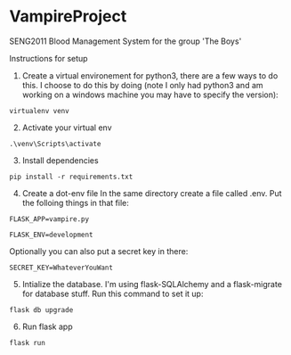 # VampireProject

SENG2011 Blood Management System for the group 'The Boys'


Instructions for setup

1. Create a virtual environement for python3, there are a few ways to do this. I choose to do this by doing (note I only had python3 and am working on a windows machine you may have to specify the version):

```virtualenv venv```

2. Activate your virtual env

```.\venv\Scripts\activate```

3. Install dependencies

```pip install -r requirements.txt```

4. Create a dot-env file
In the same directory create a file called .env.
Put the folloing things in that file:

```FLASK_APP=vampire.py```

```FLASK_ENV=development```

Optionally you can also put a secret key in there:
    
```SECRET_KEY=WhateverYouWant```

5. Intialize the database. I'm using flask-SQLAlchemy and a flask-migrate for database stuff. Run this command to set it up:


```flask db upgrade```

6. Run flask app

```flask run```
